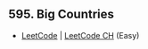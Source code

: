 ## 595. Big Countries

-  [LeetCode](https://leetcode.com/problems/big-countries/) | [LeetCode CH](https://leetcode.cn/problems/big-countries/) (Easy)
